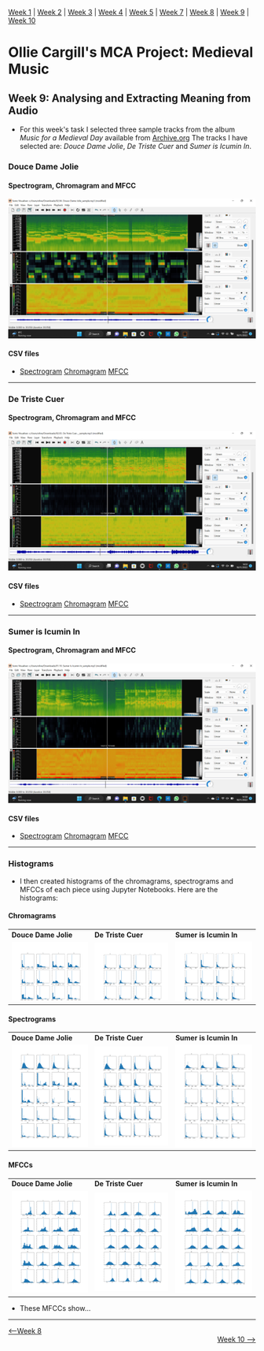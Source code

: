 [Week 1](https://olliecargill.github.io/MCA-2022) | [Week 2](https://olliecargill.github.io/MCA-2022/labtasks/week2/week2.html) | [Week 3](https://olliecargill.github.io/MCA-2022/labtasks/week3/week3.html) | [Week 4](https://olliecargill.github.io/MCA-2022/labtasks/week4/week4.html) | [Week 5](https://olliecargill.github.io/MCA-2022/labtasks/week5/week5.html) | [Week 7](https://olliecargill.github.io/MCA-2022/labtasks/week7/week7.html) | [Week 8](https://olliecargill.github.io/MCA-2022/labtasks/week8/week8.html) | [Week 9](https://olliecargill.github.io/MCA-2022/labtasks/week9/week9.html) | [Week 10](https://olliecargill.github.io/MCA-2022/labtasks/week10/week10.html)

# Ollie Cargill's MCA Project: Medieval Music

## Week 9: Analysing and Extracting Meaning from Audio

* For this week's task I selected three sample tracks from the album <i>Music for a Medieval Day</i> available from [Archive.org](https://archive.org/details/lp_music-for-a-medieval-day_alfonso-x-el-sabio-anonymous-guillaume-de/disc1/01.10.+Sumer+Is+Icumin+In.mp3) The tracks I have selected are: <i>Douce Dame Jolie</i>, <i>De Triste Cuer</i> and <i>Sumer is Icumin In</i>.

### Douce Dame Jolie

#### Spectrogram, Chromagram and MFCC

![image](week9douce.png)

#### CSV files

* [Spectrogram](doucespectrogram.csv)
[Chromagram](doucechromagram.csv)
[MFCC](doucemfcc.csv)

<hr>

### De Triste Cuer

#### Spectrogram, Chromagram and MFCC

![image](week9detriste.png)

#### CSV files

* [Spectrogram](detristespectrogram.csv)
[Chromagram](detristechromagram.csv)
[MFCC](detristemfcc.csv)

<hr>

### Sumer is Icumin In

#### Spectrogram, Chromagram and MFCC

![image](week9sumer.png)

#### CSV files

* [Spectrogram](sumerspectrogram.csv)
[Chromagram](sumerchromagram.csv)
[MFCC](sumermfcc.csv)

<hr>

### Histograms 

* I then created histograms of the chromagrams, spectrograms and MFCCs of each piece using Jupyter Notebooks. Here are the histograms:
              
#### Chromagrams

<table class="screenshots">
  <tr>
    <td class="text-table"> <strong>Douce Dame Jolie</strong> </td>
    <td class="text-table"> <strong>De Triste Cuer</strong> </td>
    <td class="text-table"> <strong>Sumer is Icumin In</strong> </td>
  </tr>
  <tr>
    <td class="text-table"> <img src="doucechromagramhistograms.png"> </td>
    <td class="text-table"> <img src="detristechromagramhistograms.png"> </td>
    <td class="text-table"> <img src="sumerchromagramhistograms.png"> </td>
  </tr>
  </table>

#### Spectrograms

<table class="screenshots">
  <tr>
    <td class="text-table"> <strong>Douce Dame Jolie</strong> </td>
    <td class="text-table"> <strong>De Triste Cuer</strong> </td>
    <td class="text-table"> <strong>Sumer is Icumin In</strong> </td>
  </tr>
  <tr>
    <td class="text-table"> <img src="doucespectrogramhistograms.png"> </td>
    <td class="text-table"> <img src="detristespectrogramhistograms.png"> </td>
    <td class="text-table"> <img src="sumerspectrogramhistograms.png"> </td>
  </tr>
  </table>
  
#### MFCCs

<table class="screenshots">
  <tr>
    <td class="text-table"> <strong>Douce Dame Jolie</strong> </td>
    <td class="text-table"> <strong>De Triste Cuer</strong> </td>
    <td class="text-table"> <strong>Sumer is Icumin In</strong> </td>
  </tr>
              <tr>
                <td class="text-table"> <img src="doucemfcchistograms.png"> </td>
                <td class="text-table"> <img src="detristemfcchistograms.png"> </td>
                <td class="text-table"> <img src="sumermfcchistograms.png"> </td>
  </tr>
  </table>

* These MFCCs show...

<hr>

<div align="left"><a href="https://olliecargill.github.io/MCA-2022/labtasks/week8/week8.html"><--Week 8</a> <div align="right"><a href="https://olliecargill.github.io/MCA-2022/labtasks/week10/week10.html">Week 10 --></a> </div>
